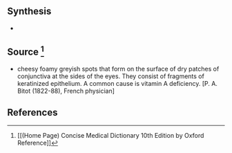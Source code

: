 ## Synthesis
- 
## Source [^1]
- cheesy foamy greyish spots that form on the surface of dry patches of conjunctiva at the sides of the eyes. They consist of fragments of keratinized epithelium. A common cause is vitamin A deficiency. \[P. A. Bitot (1822-88), French physician]
## References

[^1]: [[(Home Page) Concise Medical Dictionary 10th Edition by Oxford Reference]]